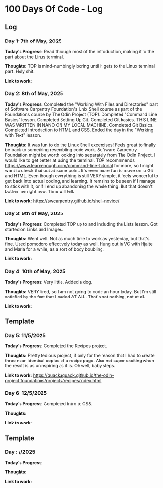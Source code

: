 # 100 Days Of Code - Log

## Log


### Day 1: 7th of May, 2025
**Today's Progress:** Read through most of the introduction, making it to the part about the Linus terminal.

**Thoughts:** TOP is mind-numbingly boring until it gets to the Linux terminal part. Holy shit.

**Link to work:**


### Day 2: 8th of May, 2025
**Today's Progress:**
Completed the "Working With Files and Directories" part of Software Carpentry Foundation's Unix Shell course as part of the Foundations course by The Odin Project (TOP). Completed "Command Line Basics" lesson. Completed Setting Up Git. Completed Git basics.
THIS LINE WAS WRITTEN IN NANO ON MY LOCAL MACHINE.
Completed Git Basics. Completed Introduction to HTML and CSS.
Ended the day in the "Working with Text" lesson.

**Thoughts:** It was fun to do the Linux Shell excercises! Feels great to finally be back to something resembling code work. Software Carpentry Foundation might be worth looking into separately from The Odin Project. I would like to get better at using the terminal. TOP recomnmends https://www.learnenough.com/command-line-tutorial for more, so I might want to check that out at some point.
It's even more fun to move on to Git and HTML. Even though everything is still VERY simple, it feels wonderful to get back into actual coding, and learning.
It remains to be seen if I manage to stick with it, or if I end up abandoning the whole thing. But that doesn't bother me right now. Time will tell.

**Link to work:**
https://swcarpentry.github.io/shell-novice/


### Day 3: 9th of May, 2025
**Today's Progress**: Completed TOP up to and including the Lists lesson. Got started on Links and Images.

**Thoughts:** Went well. Not as much time to work as yesterday, but that's fine. Used pomodoro effectively today as well. Hung out in VC with Hjalte and Maria for a while, as a sort of body boubling.

**Link to work:**

### Day 4: 10th of May, 2025
**Today's Progress**: Very little. Added a dog.

**Thoughts:** VERY tired, so I am not going to code an hour today. But I'm still satisfied by the fact that I coded AT ALL. That's not nothing, not at all.

**Link to work:**

## Template

### Day 5: 11/5/2025

**Today's Progress**: Completed the Recipes project.

**Thoughts:** Pretty tedious project, if only for the reason that I had to create three near-identical copies of a recipe page. 
Also not super exciting when the result is as uninspiring as it is. Oh well, baby steps.

**Link to work:** https://quackaquack.github.io/the-odin-project/foundations/projects/recipes/index.html

### Day 6: 12/5/2025
**Today's Progress**: Completed Intro to CSS.

**Thoughts:**

**Link to work:**


## Template

### Day : //2025
**Today's Progress**:

**Thoughts:**

**Link to work:**


